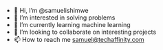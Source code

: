 - 👋 Hi, I’m @samuelishimwe
- 👀 I’m interested in solving problems
- 🌱 I’m currently learning machine learning
- 💞️ I’m looking to collaborate on interesting projects
- 📫 How to reach me samuel@techaffinity.com

<!---
samuelishimwe/samuelishimwe is a ✨ special ✨ repository because its `README.md` (this file) appears on your GitHub profile.
You can click the Preview link to take a look at your changes.
--->
